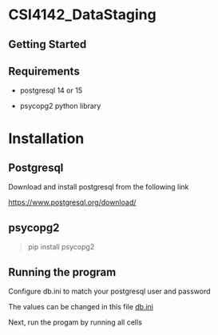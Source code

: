 # CSI4142_DataStaging

## Getting Started

## Requirements

- postgresql 14 or 15

- psycopg2 python library

# Installation

## Postgresql

Download and install postgresql from the following link

 <https://www.postgresql.org/download/>

## psycopg2

> pip install psycopg2

## Running the program

Configure db.ini to match your postgresql user and password

The values can be changed in this file [db.ini](db.ini)

Next, run the progam by running all cells
